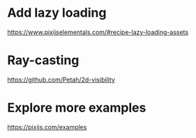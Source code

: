 # Add lazy loading
https://www.pixijselementals.com/#recipe-lazy-loading-assets

# Ray-casting
https://github.com/Petah/2d-visibility

# Explore more examples
https://pixijs.com/examples